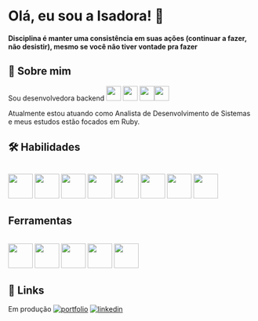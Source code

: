
# Olá, eu sou a Isadora! 👋

#### Disciplina é manter uma consistência em suas ações (continuar a fazer, não desistir), mesmo se você não tiver vontade pra fazer

## 🚀 Sobre mim
Sou desenvolvedora backend <img src="https://cdn-icons-png.flaticon.com/512/226/226777.png" width="30" height="30"/> <img src="https://cdn.jsdelivr.net/gh/devicons/devicon/icons/spring/spring-original-wordmark.svg" width="30" height="30"/> <img src="https://cdn.jsdelivr.net/gh/devicons/devicon/icons/ruby/ruby-original.svg" idth="30" height="30"/><img src="https://cdn.jsdelivr.net/gh/devicons/devicon/icons/rails/rails-plain.svg"  width="30" height="30"/>
           
Atualmente estou atuando como Analista de Desenvolvimento de Sistemas e meus estudos estão focados em Ruby. 


## 🛠 Habilidades
<div style="display: inline_block"><br>
  
<img src="https://cdn.jsdelivr.net/gh/devicons/devicon/icons/ruby/ruby-original.svg" idth="50" height="50"/>
<img src="https://cdn.jsdelivr.net/gh/devicons/devicon/icons/rails/rails-plain-wordmark.svg" width="50" height="50"/>
<img src="https://cdn.jsdelivr.net/gh/devicons/devicon/icons/bootstrap/bootstrap-original-wordmark.svg" width="50" height="50"/>
<img src="https://cdn-icons-png.flaticon.com/512/226/226777.png" width="50" height="50"/>
<img src="https://cdn.jsdelivr.net/gh/devicons/devicon/icons/spring/spring-original-wordmark.svg" width="50" height="50"/>
<img src="https://cdn.jsdelivr.net/gh/devicons/devicon/icons/postgresql/postgresql-original-wordmark.svg" width="50" height="50"/>
<img src="https://cdn.jsdelivr.net/gh/devicons/devicon/icons/html5/html5-plain-wordmark.svg" width="50" height="50"/>
<img src="https://cdn.jsdelivr.net/gh/devicons/devicon/icons/css3/css3-plain-wordmark.svg" width="50" height="50"/>

</div>

## Ferramentas
<div style="display: inline_block"><br>


<img src="https://cdn.jsdelivr.net/gh/devicons/devicon/icons/linux/linux-original.svg" width="50" height="50"/>
<img src="https://cdn.jsdelivr.net/gh/devicons/devicon/icons/vscode/vscode-original.svg" width="50" height="50"/>
<img src="https://cdn.jsdelivr.net/gh/devicons/devicon/icons/gitlab/gitlab-plain-wordmark.svg" width="50" height="50"/>
<img src="https://cdn.jsdelivr.net/gh/devicons/devicon/icons/intellij/intellij-original.svg" width="50" height="50"/>
<img src="https://cdn.jsdelivr.net/gh/devicons/devicon/icons/git/git-plain.svg" width="50" height="50"/>
</div>

## 🔗 Links
Em produção [![portfolio](https://img.shields.io/badge/my_portfolio-000?style=for-the-badge&logo=ko-fi&logoColor=white)]()
[![linkedin](https://img.shields.io/badge/linkedin-0A66C2?style=for-the-badge&logo=linkedin&logoColor=white)](https://www.linkedin.com/in/srochaisadora)

